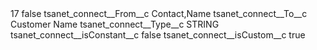 <?xml version="1.0" encoding="UTF-8"?>
<CustomMetadata xmlns="http://soap.sforce.com/2006/04/metadata" xmlns:xsi="http://www.w3.org/2001/XMLSchema-instance" xmlns:xsd="http://www.w3.org/2001/XMLSchema">
    <label>17</label>
    <protected>false</protected>
    <values>
        <field>tsanet_connect__From__c</field>
        <value xsi:type="xsd:string">Contact,Name</value>
    </values>
    <values>
        <field>tsanet_connect__To__c</field>
        <value xsi:type="xsd:string">Customer Name</value>
    </values>
    <values>
        <field>tsanet_connect__Type__c</field>
        <value xsi:type="xsd:string">STRING</value>
    </values>
    <values>
        <field>tsanet_connect__isConstant__c</field>
        <value xsi:type="xsd:boolean">false</value>
    </values>
    <values>
        <field>tsanet_connect__isCustom__c</field>
        <value xsi:type="xsd:boolean">true</value>
    </values>
</CustomMetadata>
